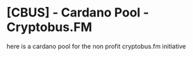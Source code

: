 # [CBUS] - Cardano Pool - Cryptobus.FM
here is a cardano pool for the non profit cryptobus.fm initiative 
